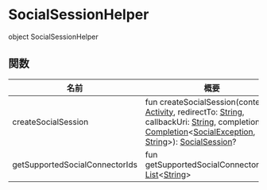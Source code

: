 # SocialSessionHelper

object SocialSessionHelper

## 関数

| 名前                           | 概要                                                                                                                                                                                                                                                                                                                                                                                                                                                                                                                                                                                             |
| ------------------------------ | ------------------------------------------------------------------------------------------------------------------------------------------------------------------------------------------------------------------------------------------------------------------------------------------------------------------------------------------------------------------------------------------------------------------------------------------------------------------------------------------------------------------------------------------------------------------------------------------------ |
| createSocialSession            | fun createSocialSession(context: [Activity](https://developer.android.com/reference/kotlin/android/app/Activity.html), redirectTo: [String](https://kotlinlang.org/api/latest/jvm/stdlib/kotlin/-string/index.html), callbackUri: [String](https://kotlinlang.org/api/latest/jvm/stdlib/kotlin/-string/index.html), completion: [Completion](../../io.logto.sdk.android.completion/-completion/index.md)&lt;[SocialException](../-social-exception/index.md), [String](https://kotlinlang.org/api/latest/jvm/stdlib/kotlin/-string/index.html)&gt;): [SocialSession](../-social-session/index.md)? |
| getSupportedSocialConnectorIds | fun getSupportedSocialConnectorIds(): [List](https://kotlinlang.org/api/latest/jvm/stdlib/kotlin.collections/-list/index.html)&lt;[String](https://kotlinlang.org/api/latest/jvm/stdlib/kotlin/-string/index.html)&gt;                                                                                                                                                                                                                                                                                                                                                                            |